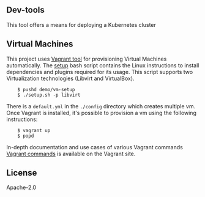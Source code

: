 ## Dev-tools

This tool offers a means for deploying a Kubernetes cluster

## Virtual Machines

This project uses [Vagrant tool][1] for provisioning Virtual Machines
automatically. The [setup](setup.sh) bash script contains the
Linux instructions to install dependencies and plugins required for
its usage. This script supports two Virtualization technologies
(Libvirt and VirtualBox).

```
    $ pushd demo/vm-setup
    $ ./setup.sh -p libvirt
```

There is a `default.yml` in the `./config` directory which creates multiple vm.
Once Vagrant is installed, it's possible to provision a vm using
the following instructions:

```
    $ vagrant up
    $ popd
```
In-depth documentation and use cases of various Vagrant commands [Vagrant commands][2]
is available on the Vagrant site.

## License

Apache-2.0

[1]: https://www.vagrantup.com/
[2]: https://www.vagrantup.com/docs/cli/
